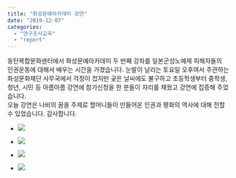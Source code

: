 ```yaml
---
title: "화성문예아카데미 강연"
date: "2019-12-07"
categories: 
  - "연구조사교육"
  - "report"
---
```


동탄복합문화센터에서 화성문예아카데미 두 반째 강좌를 일본군성노예제 피해자들의 인권운동에 대해서 배우는 시간을 가졌습니다. 눈발이 날리는 토요일 오후여서 주관하는 화성문화재단 사무국에서 걱정이 컸지만 궂은 날씨에도 불구하고 초등학생부터 중학생, 청년, 시민 등 아름아름 강연에 참가신청을 한 분들이 자리를 채웠고 강연에 집증해 주었습니다.  
오늘 강연은 나비의 꿈을 주제로 할머니들이 만들어온 인권과 평화의 역사에 대해 전할 수 있었습니다. 감사합니다.

- ![](http://womenandwar.net/kr/wp-content/uploads/2019/12/78293116_2837973382900323_3824374743058874368_o-1024x717.jpg)
    
- ![](http://womenandwar.net/kr/wp-content/uploads/2019/12/78405383_2837973242900337_6776981028947886080_o-1024x768.jpg)
    
- ![](http://womenandwar.net/kr/wp-content/uploads/2019/12/78842032_2837973472900314_7209796501252341760_o.jpg)
    
- ![](http://womenandwar.net/kr/wp-content/uploads/2019/12/79327006_2837974962900165_5164332538579124224_o-1024x576.jpg)
